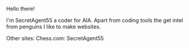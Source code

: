 Hello there!

I'm SecretAgent55 a coder for AIA.
Apart from coding tools the get intel from penguins I like to make websites.

Other sites: 
Chess.com: SecretAgent55
